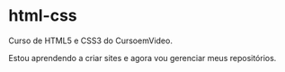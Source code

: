 # html-css
Curso de HTML5 e CSS3 do CursoemVideo.

Estou aprendendo a criar sites e agora vou gerenciar meus repositórios.

<a href="https://renan-marc.github.io/HTML-CSS/Execicios/Ex004/index4ico.html">